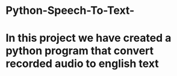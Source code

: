 # Python-Speech-To-Text-
# In this project we have created a python program that convert recorded audio to english text
